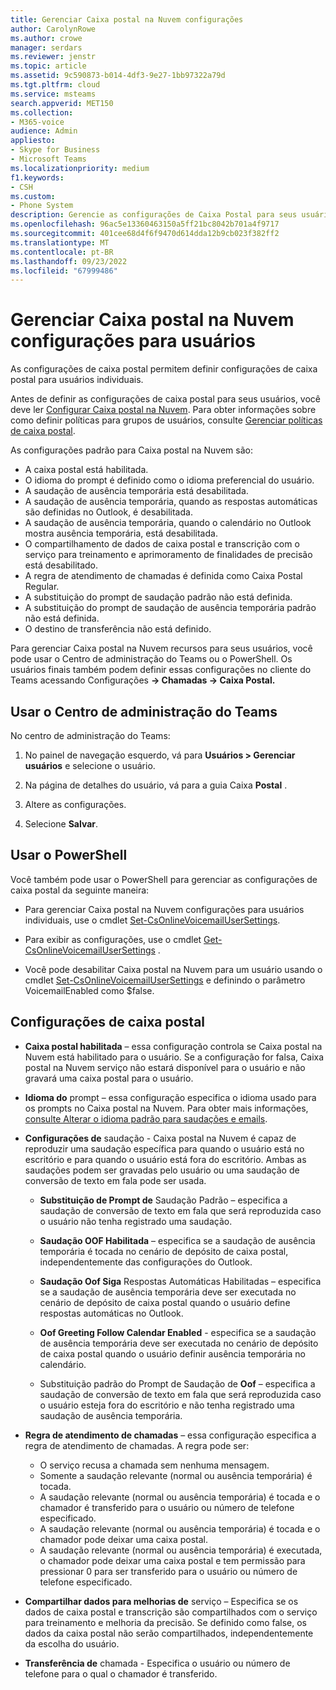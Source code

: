 ```yaml
---
title: Gerenciar Caixa postal na Nuvem configurações
author: CarolynRowe
ms.author: crowe
manager: serdars
ms.reviewer: jenstr
ms.topic: article
ms.assetid: 9c590873-b014-4df3-9e27-1bb97322a79d
ms.tgt.pltfrm: cloud
ms.service: msteams
search.appverid: MET150
ms.collection:
- M365-voice
audience: Admin
appliesto:
- Skype for Business
- Microsoft Teams
ms.localizationpriority: medium
f1.keywords:
- CSH
ms.custom:
- Phone System
description: Gerencie as configurações de Caixa Postal para seus usuários.
ms.openlocfilehash: 96ac5e13360463150a5ff21bc8042b701a4f9717
ms.sourcegitcommit: 401cee68d4f6f9470d614dda12b9cb023f382ff2
ms.translationtype: MT
ms.contentlocale: pt-BR
ms.lasthandoff: 09/23/2022
ms.locfileid: "67999486"
---
```

# <a name="manage-cloud-voicemail-settings-for-users"></a>Gerenciar Caixa postal na Nuvem configurações para usuários

As configurações de caixa postal permitem definir configurações de caixa postal para usuários individuais.

Antes de definir as configurações de caixa postal para seus usuários, você deve ler [Configurar Caixa postal na Nuvem](set-up-phone-system-voicemail.md). Para obter informações sobre como definir políticas para grupos de usuários, consulte [Gerenciar políticas de caixa postal](manage-voicemail-policies.md).

As configurações padrão para Caixa postal na Nuvem são:

- A caixa postal está habilitada.
- O idioma do prompt é definido como o idioma preferencial do usuário.
- A saudação de ausência temporária está desabilitada.
- A saudação de ausência temporária, quando as respostas automáticas são definidas no Outlook, é desabilitada.
- A saudação de ausência temporária, quando o calendário no Outlook mostra ausência temporária, está desabilitada.
- O compartilhamento de dados de caixa postal e transcrição com o serviço para treinamento e aprimoramento de finalidades de precisão está desabilitado.
- A regra de atendimento de chamadas é definida como Caixa Postal Regular.
- A substituição do prompt de saudação padrão não está definida.
- A substituição do prompt de saudação de ausência temporária padrão não está definida.
- O destino de transferência não está definido.


Para gerenciar Caixa postal na Nuvem recursos para seus usuários, você pode usar o Centro de administração do Teams ou o PowerShell. Os usuários finais também podem definir essas configurações no cliente do Teams acessando Configurações **-> Chamadas -> Caixa Postal.**

## <a name="use-teams-admin-center"></a>Usar o Centro de administração do Teams

No centro de administração do Teams:

1.  No painel de navegação esquerdo, vá para **Usuários > Gerenciar usuários** e selecione o usuário.

2.  Na página de detalhes do usuário, vá para a guia Caixa **Postal** .

3.  Altere as configurações.

4.  Selecione **Salvar**.


## <a name="use-powershell"></a>Usar o PowerShell

Você também pode usar o PowerShell para gerenciar as configurações de caixa postal da seguinte maneira:

- Para gerenciar Caixa postal na Nuvem configurações para usuários individuais, use o cmdlet [Set-CsOnlineVoicemailUserSettings](/powershell/module/skype/set-csonlinevoicemailusersettings). 

- Para exibir as configurações, use o cmdlet [Get-CsOnlineVoicemailUserSettings](/powershell/module/skype/get-csonlinevoicemailusersettings) .

- Você pode desabilitar Caixa postal na Nuvem para um usuário usando o cmdlet [Set-CsOnlineVoicemailUserSettings](/powershell/module/skype/set-csonlinevoicemailusersettings) e definindo o parâmetro VoicemailEnabled como $false. 

## <a name="voicemail-settings"></a>Configurações de caixa postal

- **Caixa postal habilitada** – essa configuração controla se Caixa postal na Nuvem está habilitado para o usuário. Se a configuração for falsa, Caixa postal na Nuvem serviço não estará disponível para o usuário e não gravará uma caixa postal para o usuário.

- **Idioma do** prompt – essa configuração especifica o idioma usado para os prompts no Caixa postal na Nuvem. Para obter mais informações, [consulte Alterar o idioma padrão para saudações e emails](change-the-default-language-for-greetings-and-emails.md).

- **Configurações de** saudação - Caixa postal na Nuvem é capaz de reproduzir uma saudação específica para quando o usuário está no escritório e para quando o usuário está fora do escritório. Ambas as saudações podem ser gravadas pelo usuário ou uma saudação de conversão de texto em fala pode ser usada.

  - **Substituição de Prompt de** Saudação Padrão – especifica a saudação de conversão de texto em fala que será reproduzida caso o usuário não tenha registrado uma saudação.

  - **Saudação OOF Habilitada** – especifica se a saudação de ausência temporária é tocada no cenário de depósito de caixa postal, independentemente das configurações do Outlook.

  - **Saudação Oof Siga** Respostas Automáticas Habilitadas – especifica se a saudação de ausência temporária deve ser executada no cenário de depósito de caixa postal quando o usuário define respostas automáticas no Outlook.

  - **Oof Greeting Follow Calendar Enabled** - especifica se a saudação de ausência temporária deve ser executada no cenário de depósito de caixa postal quando o usuário definir ausência temporária no calendário.

  - Substituição padrão do Prompt de Saudação de **Oof** – especifica a saudação de conversão de texto em fala que será reproduzida caso o usuário esteja fora do escritório e não tenha registrado uma saudação de ausência temporária.

- **Regra de atendimento de chamadas** – essa configuração especifica a regra de atendimento de chamadas. A regra pode ser:
  - O serviço recusa a chamada sem nenhuma mensagem.
  - Somente a saudação relevante (normal ou ausência temporária) é tocada.
  - A saudação relevante (normal ou ausência temporária) é tocada e o chamador é transferido para o usuário ou número de telefone especificado.
  -  A saudação relevante (normal ou ausência temporária) é tocada e o chamador pode deixar uma caixa postal.
  - A saudação relevante (normal ou ausência temporária) é executada, o chamador pode deixar uma caixa postal e tem permissão para pressionar 0 para ser transferido para o usuário ou número de telefone especificado.

- **Compartilhar dados para melhorias de** serviço – Especifica se os dados de caixa postal e transcrição são compartilhados com o serviço para treinamento e melhoria da precisão. Se definido como false, os dados da caixa postal não serão compartilhados, independentemente da escolha do usuário.

- **Transferência de** chamada - Especifica o usuário ou número de telefone para o qual o chamador é transferido.


